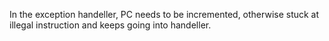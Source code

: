 In the exception handeller, PC needs to be incremented, otherwise stuck at illegal instruction and keeps going into handeller. 